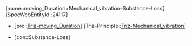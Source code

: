 ﻿---
type: TrizContradiction
aliases:
- moving_Duration+Mechanical_vibration-Substance-Loss
license: CC BY-SA 4.0
copyright: https://github.com/SpocWeb
IsDeleted: false
IsReadOnly: false
Confidential: public
tags: 
- Triz/Contradiction
---
[name::moving_Duration+Mechanical_vibration-Substance-Loss]
[SpocWebEntityId::24117]
+ [pro::[Triz-moving_Duration](tech/Triz/Parameter/Triz-moving_Duration.md)]
[Triz-Principle::[Triz-Mechanical_vibration](tech/Triz/Principle/Triz-Mechanical_vibration.md)]
- [con::Substance-Loss]

